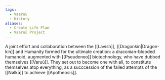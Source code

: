 ```yaml
---
tags:
  - Vaaruu
  - History
aliases:
  - Create Life Plan
  - Vaaruú Project
---
```

A joint effort and collaboration between the [[Lavish]], [[Dragonkin|Dragon-kin]] and Humanity formed for the ultimate creation: a draconian-blooded humanoid, augmented with [[Pseudoneo]] biotechnology, who have dubbed themselves [[Varuú]]. 
They set out to become one with all, to constitute themselves atop everything, as a succcession of the failed attempts of the [[Nølkā]] to achieve [[Apotheosis]].
